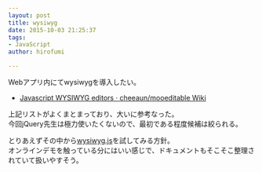 ```yaml
---
layout: post
title: wysiwyg
date: 2015-10-03 21:25:37
tags:
- JavaScript
author: hirofumi

---
```

Webアプリ内にてwysiwygを導入したい。

-   [Javascript WYSIWYG editors · cheeaun/mooeditable Wiki](https://github.com/cheeaun/mooeditable/wiki/Javascript-WYSIWYG-editors)

上記リストがよくまとまっており、大いに参考なった。  
今回jQuery先生は極力使いたくないので、最初である程度候補は絞られる。

とりあえずその中から[wysiwyg.js](http://wysiwygjs.github.io/)を試してみる方針。  
オンラインデモを触っている分にはいい感じで、ドキュメントもそこそこ整理されていて扱いやすそう。